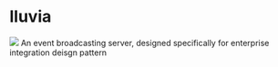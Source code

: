 # lluvia
<img src="https://travis-ci.org/kgcorner/lluvia.svg?branch=master" />
An event broadcasting server, designed specifically for enterprise integration deisgn pattern
